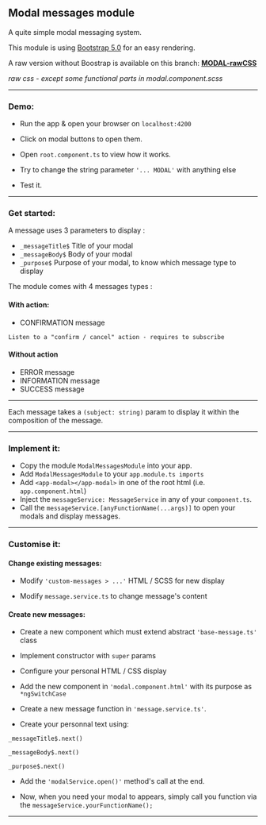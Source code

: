 ## Modal messages module

A quite simple modal messaging system.

This module is using [Bootstrap 5.0](https://getbootstrap.com/docs/5.0/getting-started/introduction/) for an easy rendering.

A raw version without Boostrap is available on this branch: [**MODAL-rawCSS**](https://github.com/LaurentLoi/Tool-Box/tree/MODAL-rawCSS)

*raw css - except some functional parts in modal.component.scss*

---

### Demo:

- Run the app & open your browser on `localhost:4200`

- Click on modal buttons to open them.

- Open `root.component.ts` to view how it works.

- Try to change the string parameter `'... MODAL'` with anything else

- Test it.

---

### Get started:

A message uses 3 parameters to display :
- `_messageTitle$` Title of your modal
- `_messageBody$` Body of your modal
- `_purpose$` Purpose of your modal, to know which message type to display


The module comes with 4 messages types :
#### With action: 
- CONFIRMATION message 

`Listen to a "confirm / cancel" action - requires to subscribe`

#### Without action
- ERROR message
- INFORMATION message
- SUCCESS message

---

Each message takes a `(subject: string)` param to display it within the composition of the message.

---

### Implement it:

- Copy the module `ModalMessagesModule` into your app.
- Add `ModalMessagesModule` to your `app.module.ts imports`
- Add `<app-modal></app-modal>` in one of the root html (i.e. `app.component.html`)
- Inject the `messageService: MessageService` in any of your `component.ts`.
- Call the `messageService.[anyFunctionName(...args)]` to open your modals and display messages.

---

### Customise it:


#### Change existing messages: 

- Modify `'custom-messages > ...'` HTML / SCSS for new display

- Modify `message.service.ts` to change message's content


#### Create new messages: 

- Create a new component which must extend abstract `'base-message.ts'` class

- Implement constructor with `super` params

- Configure your personal HTML / CSS display

- Add the new component in `'modal.component.html'` with its purpose as `*ngSwitchCase`

- Create a new message function in `'message.service.ts'`. 

- Create your personnal text using:
 ```
 _messageTitle$.next()
 
 _messageBody$.next()
 
 _purpose$.next()
```
- Add the `'modalService.open()'` method's call at the end.

- Now, when you need your modal to appears, simply call you function via the `messageService.yourFunctionName();`

---
